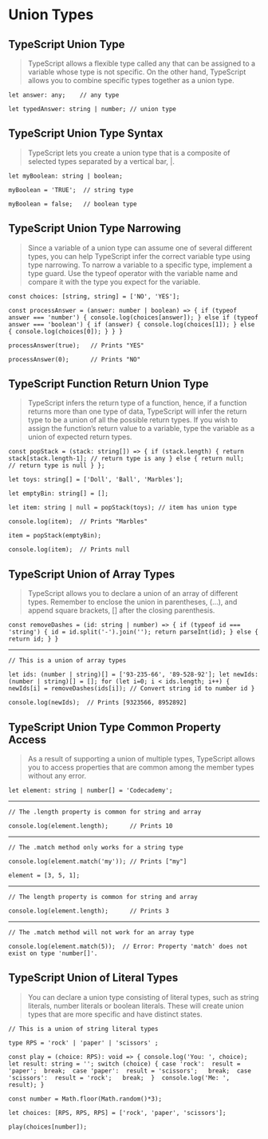 # Union Types

## TypeScript Union Type
> TypeScript allows a flexible type called any that can be assigned to a variable whose type is not specific. On the other hand, TypeScript allows you to combine specific types together as a union type.

 `let answer: any;    // any type`

 `let typedAnswer: string | number; // union type`

## TypeScript Union Type Syntax
> TypeScript lets you create a union type that is a composite of selected types separated by a vertical bar, |.

 `let myBoolean: string | boolean;`

 `myBoolean = 'TRUE';  // string type`

 `myBoolean = false;   // boolean type`

## TypeScript Union Type Narrowing
> Since a variable of a union type can assume one of several different types, you can help TypeScript infer the correct variable type using type narrowing. To narrow a variable to a specific type, implement a type guard. Use the typeof operator with the variable name and compare it with the type you expect for the variable.

 `const choices: [string, string] = ['NO', 'YES'];`

 `const processAnswer = (answer: number | boolean) => { if (typeof answer === 'number') { console.log(choices[answer]); } else if (typeof answer === 'boolean') { if (answer) { console.log(choices[1]); } else { console.log(choices[0]); } } }`

 `processAnswer(true);   // Prints "YES"`

 `processAnswer(0);      // Prints "NO"`

## TypeScript Function Return Union Type
> TypeScript infers the return type of a function, hence, if a function returns more than one type of data, TypeScript will infer the return type to be a union of all the possible return types. If you wish to assign the function’s return value to a variable, type the variable as a union of expected return types.

 `const popStack = (stack: string[]) => { if (stack.length) { return stack[stack.length-1]; // return type is any } else { return null;      // return type is null } };`

 `let toys: string[] = ['Doll', 'Ball', 'Marbles'];`

 `let emptyBin: string[] = [];`

 `let item: string | null = popStack(toys); // item has union type`

 `console.log(item);  // Prints "Marbles"`

 `item = popStack(emptyBin);`

 `console.log(item);  // Prints null`

## TypeScript Union of Array Types
> TypeScript allows you to declare a union of an array of different types. Remember to enclose the union in parentheses, (...), and append square brackets, [] after the closing parenthesis.

 `const removeDashes = (id: string | number) => { if (typeof id === 'string') { id = id.split('-').join(''); return parseInt(id); } else { return id; } } `

---

 `// This is a union of array types`

 `let ids: (number | string)[] = ['93-235-66', '89-528-92']; let newIds: (number | string)[] = []; for (let i=0; i < ids.length; i++) { newIds[i] = removeDashes(ids[i]); // Convert string id to number id }`

 `console.log(newIds);  // Prints [9323566, 8952892]`

## TypeScript Union Type Common Property Access
> As a result of supporting a union of multiple types, TypeScript allows you to access properties that are common among the member types without any error.

 `let element: string | number[] = 'Codecademy';`

---

 `// The .length property is common for string and array`

 `console.log(element.length);      // Prints 10`

---

 `// The .match method only works for a string type`

 `console.log(element.match('my')); // Prints ["my"]`

 `element = [3, 5, 1];`

---

 `// The length property is common for string and array`

 `console.log(element.length);      // Prints 3`

---

 `// The .match method will not work for an array type`

 `console.log(element.match(5));  // Error: Property 'match' does not exist on type 'number[]'.`

## TypeScript Union of Literal Types
> You can declare a union type consisting of literal types, such as string literals, number literals or boolean literals. These will create union types that are more specific and have distinct states.

 `// This is a union of string literal types`

 `type RPS = 'rock' | 'paper' | 'scissors' ;`

 `const play = (choice: RPS): void => { console.log('You: ', choice); let result: string = ''; switch (choice) { case 'rock':  result = 'paper';  break;  case 'paper':  result = 'scissors';   break;  case 'scissors':  result = 'rock';   break;  }  console.log('Me: ', result); }`

 `const number = Math.floor(Math.random()*3);`

 `let choices: [RPS, RPS, RPS] = ['rock', 'paper', 'scissors'];`

 `play(choices[number]);`